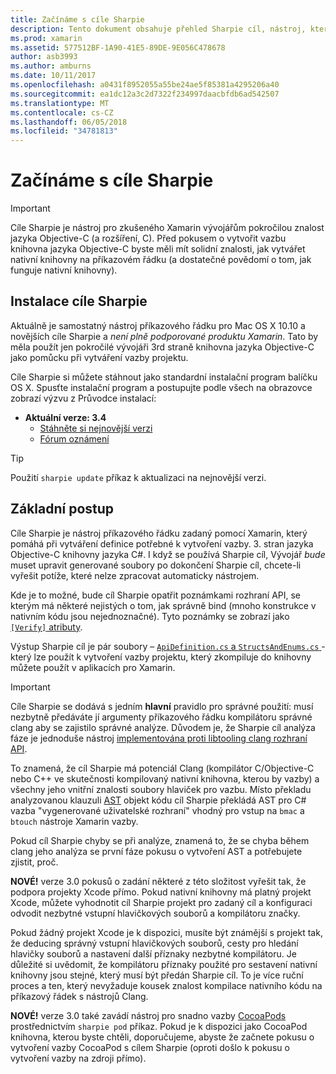 ```yaml
---
title: Začínáme s cíle Sharpie
description: Tento dokument obsahuje přehled Sharpie cíl, nástroj, který slouží k automatizaci vytváření vazby C# na kód jazyka Objective-C.
ms.prod: xamarin
ms.assetid: 577512BF-1A90-41E5-89DE-9E056C478678
author: asb3993
ms.author: amburns
ms.date: 10/11/2017
ms.openlocfilehash: a0431f8952055a55be24ae5f85381a4295206a40
ms.sourcegitcommit: ea1dc12a3c2d7322f234997daacbfdb6ad542507
ms.translationtype: MT
ms.contentlocale: cs-CZ
ms.lasthandoff: 06/05/2018
ms.locfileid: "34781813"
---
```

# <a name="getting-started-with-objective-sharpie"></a>Začínáme s cíle Sharpie

> [!IMPORTANT]
> Cíle Sharpie je nástroj pro zkušeného Xamarin vývojářům pokročilou znalost jazyka Objective-C (a rozšíření, C). Před pokusem o vytvořit vazbu knihovna jazyka Objective-C byste měli mít solidní znalosti, jak vytvářet nativní knihovny na příkazovém řádku (a dostatečné povědomí o tom, jak funguje nativní knihovny).

<a name="installing" />

## <a name="installing-objective-sharpie"></a>Instalace cíle Sharpie

Aktuálně je samostatný nástroj příkazového řádku pro Mac OS X 10.10 a novějších cíle Sharpie a _není plně podporované produktu Xamarin_. Tato by měla použít jen pokročilé vývojáři 3rd straně knihovna jazyka Objective-C jako pomůcku při vytváření vazby projektu.

Cíle Sharpie si můžete stáhnout jako standardní instalační program balíčku OS X.
Spusťte instalační program a postupujte podle všech na obrazovce zobrazí výzvu z Průvodce instalací:

- **Aktuální verze: 3.4**
  - [Stáhněte si nejnovější verzi](https://dl.xamarin.com/objective-sharpie/ObjectiveSharpie.pkg)
  - [Fórum oznámení](https://forums.xamarin.com/discussion/104800/objective-sharpie-3-4)

> [!TIP]
> Použití `sharpie update` příkaz k aktualizaci na nejnovější verzi.

## <a name="basic-walkthrough"></a>Základní postup

Cíle Sharpie je nástroj příkazového řádku zadaný pomocí Xamarin, který pomáhá při vytváření definice potřebné k vytvoření vazby. 3. stran jazyka Objective-C knihovny jazyka C#.
I když se používá Sharpie cíl, Vývojář *bude* muset upravit generované soubory po dokončení Sharpie cíl, chcete-li vyřešit potíže, které nelze zpracovat automaticky nástrojem.

Kde je to možné, bude cíl Sharpie opatřit poznámkami rozhraní API, se kterým má některé nejistých o tom, jak správně bind (mnoho konstrukce v nativním kódu jsou nejednoznačné).
Tyto poznámky se zobrazí jako [ `[Verify]` atributy](~/cross-platform/macios/binding/objective-sharpie/platform/verify.md).

Výstup Sharpie cíl je pár soubory – [ `ApiDefinition.cs` a `StructsAndEnums.cs` ](~/cross-platform/macios/binding/objective-sharpie/platform/apidefinitions-structsandenums.md) -který lze použít k vytvoření vazby projektu, který zkompiluje do knihovny můžete použít v aplikacích pro Xamarin.

> [!IMPORTANT]
> Cíle Sharpie se dodává s jedním **hlavní** pravidlo pro správné použití: musí nezbytně předáváte jí argumenty příkazového řádku kompilátoru správné clang aby se zajistilo správné analýze. Důvodem je, že Sharpie cíl analýza fáze je jednoduše nástroj [implementována proti libtooling clang rozhraní API](http://clang.llvm.org/docs/LibTooling.html).

To znamená, že cíl Sharpie má potenciál Clang (kompilátor C/Objective-C nebo C++ ve skutečnosti kompilovaný nativní knihovna, kterou by vazby) a všechny jeho vnitřní znalosti soubory hlaviček pro vazbu.
Místo překladu analyzovanou klauzuli [AST](http://en.wikipedia.org/wiki/Abstract_syntax_tree) objekt kódu cíl Sharpie překládá AST pro C# vazba "vygenerované uživatelské rozhraní" vhodný pro vstup na `bmac` a `btouch` nástroje Xamarin vazby.

Pokud cíl Sharpie chyby se při analýze, znamená to, že se chyba během clang jeho analýza se první fáze pokusu o vytvoření AST a potřebujete zjistit, proč.

**NOVÉ!** verze 3.0 pokusů o zadání některé z této složitost vyřešit tak, že podpora projekty Xcode přímo. Pokud nativní knihovny má platný projekt Xcode, můžete vyhodnotit cíl Sharpie projekt pro zadaný cíl a konfiguraci odvodit nezbytné vstupní hlavičkových souborů a kompilátoru značky.

Pokud žádný projekt Xcode je k dispozici, musíte být známější s projekt tak, že deducing správný vstupní hlavičkových souborů, cesty pro hledání hlavičky souborů a nastavení další příznaky nezbytné kompilátoru. Je důležité si uvědomit, že kompilátoru příznaky použité pro sestavení nativní knihovny jsou stejné, který musí být předán Sharpie cíl. To je více ruční proces a ten, který nevyžaduje kousek znalost kompilace nativního kódu na příkazový řádek s nástrojů Clang.

**NOVÉ!** verze 3.0 také zavádí nástroj pro snadno vazby [CocoaPods](https://cocoapods.org) prostřednictvím `sharpie pod` příkaz.
Pokud je k dispozici jako CocoaPod knihovna, kterou byste chtěli, doporučujeme, abyste že začnete pokusu o vytvoření vazby CocoaPod s cílem Sharpie (oproti došlo k pokusu o vytvoření vazby na zdroji přímo).
